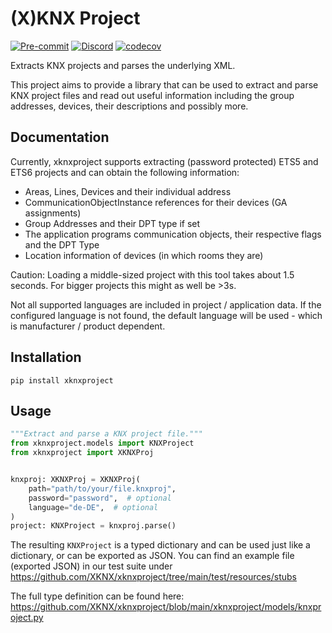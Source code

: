 # (X)KNX Project

[![Pre-commit](https://img.shields.io/badge/pre--commit-enabled-brightgreen?logo=pre-commit&logoColor=f8b424)](https://github.com/pre-commit/pre-commit)
[![Discord](https://img.shields.io/discord/338619021215924227?color=7289da&label=Discord&logo=discord&logoColor=7289da)](https://discord.gg/bkZe9m4zvw)
[![codecov](https://codecov.io/gh/XKNX/xknxproject/branch/main/graph/badge.svg?token=LgPvZpKK3k)](https://codecov.io/gh/XKNX/xknxproject)

Extracts KNX projects and parses the underlying XML.

This project aims to provide a library that can be used to extract and parse KNX project files and read out useful information including the group addresses, devices, their descriptions and possibly more.

## Documentation

Currently, xknxproject supports extracting (password protected) ETS5 and ETS6 projects and can obtain the following information:

* Areas, Lines, Devices and their individual address
* CommunicationObjectInstance references for their devices (GA assignments)
* Group Addresses and their DPT type if set
* The application programs communication objects, their respective flags and the DPT Type
* Location information of devices (in which rooms they are)

Caution: Loading a middle-sized project with this tool takes about 1.5 seconds. For bigger projects this might as well be >3s.

Not all supported languages are included in project / application data. If the configured language is not found, the default language will be used - which is manufacturer / product dependent.

## Installation

`pip install xknxproject`

## Usage

```python
"""Extract and parse a KNX project file."""
from xknxproject.models import KNXProject
from xknxproject import XKNXProj


knxproj: XKNXProj = XKNXProj(
    path="path/to/your/file.knxproj",
    password="password",  # optional
    language="de-DE",  # optional
)
project: KNXProject = knxproj.parse()
```

The resulting `KNXProject` is a typed dictionary and can be used just like a dictionary, or can be exported as JSON.
You can find an example file (exported JSON) in our test suite under https://github.com/XKNX/xknxproject/tree/main/test/resources/stubs

The full type definition can be found here: https://github.com/XKNX/xknxproject/blob/main/xknxproject/models/knxproject.py
